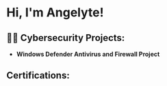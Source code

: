 <h1>Hi, I'm Angelyte!</h1>

<h2>👨‍💻 Cybersecurity Projects:</h2>

- <b>Windows Defender Antivirus and Firewall Project</b>
<h2> Certifications:</h2>

